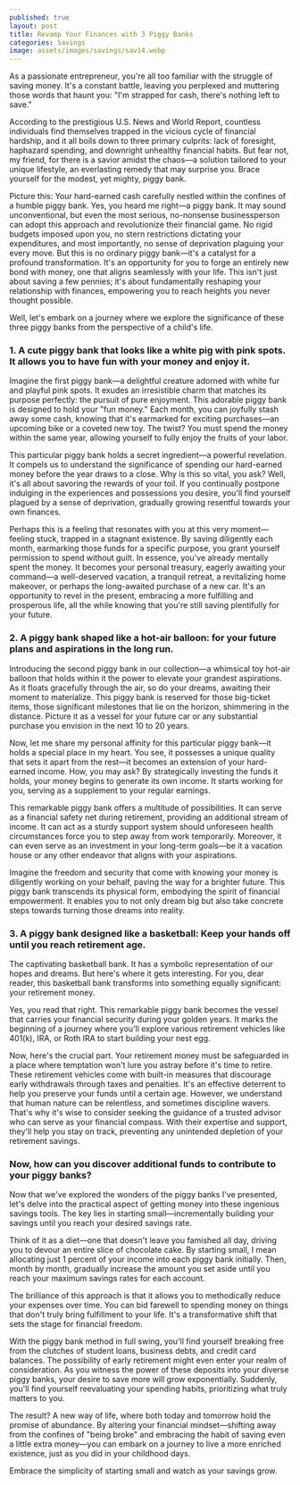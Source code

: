 ```yaml
---
published: true
layout: post
title: Revamp Your Finances with 3 Piggy Banks
categories: Savings
image: assets/images/savings/sav14.webp
---
```

As a passionate entrepreneur, you're all too familiar with the struggle of saving money. It's a constant battle, leaving you perplexed and muttering those words that haunt you: "I'm strapped for cash, there's nothing left to save."

According to the prestigious U.S. News and World Report, countless individuals find themselves trapped in the vicious cycle of financial hardship, and it all boils down to three primary culprits: lack of foresight, haphazard spending, and downright unhealthy financial habits. But fear not, my friend, for there is a savior amidst the chaos—a solution tailored to your unique lifestyle, an everlasting remedy that may surprise you. Brace yourself for the modest, yet mighty, piggy bank.

Picture this: Your hard-earned cash carefully nestled within the confines of a humble piggy bank. Yes, you heard me right—a piggy bank. It may sound unconventional, but even the most serious, no-nonsense businessperson can adopt this approach and revolutionize their financial game. No rigid budgets imposed upon you, no stern restrictions dictating your expenditures, and most importantly, no sense of deprivation plaguing your every move.
But this is no ordinary piggy bank—it's a catalyst for a profound transformation. It's an opportunity for you to forge an entirely new bond with money, one that aligns seamlessly with your life. This isn't just about saving a few pennies; it's about fundamentally reshaping your relationship with finances, empowering you to reach heights you never thought possible.

Well, let's embark on a journey where we explore the significance of these three piggy banks from the perspective of a child's life.

### 1. A cute piggy bank that looks like a white pig with pink spots. It allows you to have fun with your money and enjoy it.
Imagine the first piggy bank—a delightful creature adorned with white fur and playful pink spots. It exudes an irresistible charm that matches its purpose perfectly: the pursuit of pure enjoyment. This adorable piggy bank is designed to hold your "fun money." Each month, you can joyfully stash away some cash, knowing that it's earmarked for exciting purchases—an upcoming bike or a coveted new toy. The twist? You must spend the money within the same year, allowing yourself to fully enjoy the fruits of your labor.

This particular piggy bank holds a secret ingredient—a powerful revelation. It compels us to understand the significance of spending our hard-earned money before the year draws to a close. Why is this so vital, you ask? Well, it's all about savoring the rewards of your toil. If you continually postpone indulging in the experiences and possessions you desire, you'll find yourself plagued by a sense of deprivation, gradually growing resentful towards your own finances.

Perhaps this is a feeling that resonates with you at this very moment—feeling stuck, trapped in a stagnant existence. By saving diligently each month, earmarking those funds for a specific purpose, you grant yourself permission to spend without guilt. In essence, you've already mentally spent the money. It becomes your personal treasury, eagerly awaiting your command—a well-deserved vacation, a tranquil retreat, a revitalizing home makeover, or perhaps the long-awaited purchase of a new car. It's an opportunity to revel in the present, embracing a more fulfilling and prosperous life, all the while knowing that you're still saving plentifully for your future.

### 2. A piggy bank shaped like a hot-air balloon: for your future plans and aspirations in the long run.
Introducing the second piggy bank in our collection—a whimsical toy hot-air balloon that holds within it the power to elevate your grandest aspirations. As it floats gracefully through the air, so do your dreams, awaiting their moment to materialize. This piggy bank is reserved for those big-ticket items, those significant milestones that lie on the horizon, shimmering in the distance. Picture it as a vessel for your future car or any substantial purchase you envision in the next 10 to 20 years.

Now, let me share my personal affinity for this particular piggy bank—it holds a special place in my heart. You see, it possesses a unique quality that sets it apart from the rest—it becomes an extension of your hard-earned income. How, you may ask? By strategically investing the funds it holds, your money begins to generate its own income. It starts working for you, serving as a supplement to your regular earnings.

This remarkable piggy bank offers a multitude of possibilities. It can serve as a financial safety net during retirement, providing an additional stream of income. It can act as a sturdy support system should unforeseen health circumstances force you to step away from work temporarily. Moreover, it can even serve as an investment in your long-term goals—be it a vacation house or any other endeavor that aligns with your aspirations.

Imagine the freedom and security that come with knowing your money is diligently working on your behalf, paving the way for a brighter future. This piggy bank transcends its physical form, embodying the spirit of financial empowerment. It enables you to not only dream big but also take concrete steps towards turning those dreams into reality.

### 3. A piggy bank designed like a basketball: Keep your hands off until you reach retirement age.
The captivating basketball bank. It has a symbolic representation of our hopes and dreams. But here's where it gets interesting. For you, dear reader, this basketball bank transforms into something equally significant: your retirement money.

Yes, you read that right. This remarkable piggy bank becomes the vessel that carries your financial security during your golden years. It marks the beginning of a journey where you'll explore various retirement vehicles like 401(k), IRA, or Roth IRA to start building your nest egg.

Now, here's the crucial part. Your retirement money must be safeguarded in a place where temptation won't lure you astray before it's time to retire. These retirement vehicles come with built-in measures that discourage early withdrawals through taxes and penalties. It's an effective deterrent to help you preserve your funds until a certain age. However, we understand that human nature can be relentless, and sometimes discipline wavers. That's why it's wise to consider seeking the guidance of a trusted advisor who can serve as your financial compass. With their expertise and support, they'll help you stay on track, preventing any unintended depletion of your retirement savings.

### Now, how can you discover additional funds to contribute to your piggy banks?
Now that we've explored the wonders of the piggy banks I've presented, let's delve into the practical aspect of getting money into these ingenious savings tools. The key lies in starting small—incrementally building your savings until you reach your desired savings rate.

Think of it as a diet—one that doesn't leave you famished all day, driving you to devour an entire slice of chocolate cake. By starting small, I mean allocating just 1 percent of your income into each piggy bank initially. Then, month by month, gradually increase the amount you set aside until you reach your maximum savings rates for each account.

The brilliance of this approach is that it allows you to methodically reduce your expenses over time. You can bid farewell to spending money on things that don't truly bring fulfillment to your life. It's a transformative shift that sets the stage for financial freedom.

With the piggy bank method in full swing, you'll find yourself breaking free from the clutches of student loans, business debts, and credit card balances. The possibility of early retirement might even enter your realm of consideration. As you witness the power of these deposits into your diverse piggy banks, your desire to save more will grow exponentially. Suddenly, you'll find yourself reevaluating your spending habits, prioritizing what truly matters to you.

The result? A new way of life, where both today and tomorrow hold the promise of abundance. By altering your financial mindset—shifting away from the confines of "being broke" and embracing the habit of saving even a little extra money—you can embark on a journey to live a more enriched existence, just as you did in your childhood days.

Embrace the simplicity of starting small and watch as your savings grow.
